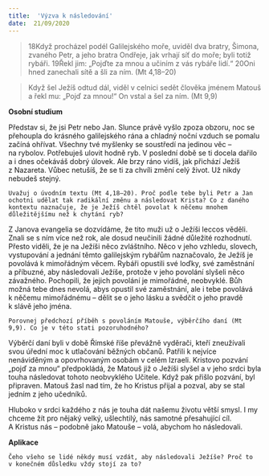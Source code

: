 ```yaml
---
title:  'Výzva k následování'
date:  21/09/2020
---
```


> <p></p>
> 18Když procházel podél Galilejského moře, uviděl dva bratry, Šimona, zvaného Petr, a jeho bratra Ondřeje, jak vrhají síť do moře; byli totiž rybáři. 19Řekl jim: „Pojďte za mnou a učiním z vás rybáře lidí.“ 20Oni hned zanechali sítě a šli za ním. (Mt 4,18–20)

> <p></p>
> Když šel Ježíš odtud dál, viděl v celnici sedět člověka jménem Matouš a řekl mu: „Pojď za mnou!“ On vstal a šel za ním. (Mt 9,9)

**Osobní studium**

Představ si, že jsi Petr nebo Jan. Slunce právě vyšlo zpoza obzoru, noc se přehoupla do krásného galilejského rána a chladný noční vzduch se pomalu začíná ohřívat. Všechny tvé myšlenky se soustředí na jedinou věc – na rybolov. Potřebuješ ulovit hodně ryb. V poslední době se ti docela dařilo a i dnes očekáváš dobrý úlovek. Ale brzy ráno vidíš, jak přichází Ježíš z Nazareta. Vůbec netušíš, že se ti za chvíli změní celý život. Už nikdy nebudeš stejný.

`Uvažuj o úvodním textu (Mt 4,18–20). Proč podle tebe byli Petr a Jan ochotni udělat tak radikální změnu a následovat Krista? Co z daného kontextu naznačuje, že je Ježíš chtěl povolat k něčemu mnohem důležitějšímu než k chytání ryb?`

Z Janova evangelia se dozvídáme, že tito muži už o Ježíši leccos věděli. Znali se s ním více než rok, ale dosud neučinili žádné důležité rozhodnutí. Přesto viděli, že je na Ježíši něco zvláštního. Něco v jeho vzhledu, slovech, vystupování a jednání těmto galilejským rybářům naznačovalo, že Ježíš je povolává k mimořádným věcem. Rybáři opustili své loďky, své zaměstnání a příbuzné, aby následovali Ježíše, protože v jeho povolání slyšeli něco závažného. Pochopili, že jejich povolání je mimořádné, neobvyklé. Bůh možná tebe dnes nevolá, abys opustil své zaměstnání, ale i tebe povolává k něčemu mimořádnému – dělit se o jeho lásku a svědčit o jeho pravdě k slávě jeho jména.

`Porovnej předchozí příběh s povoláním Matouše, výběrčího daní (Mt 9,9). Co je v této stati pozoruhodného?`

Výběrčí daní byli v době Římské říše převážně vyděrači, kteří zneužívali svou úřední moc k utlačování běžných občanů. Patřili k nejvíce nenáviděným a opovrhovaným osobám v celém Izraeli. Kristovo pozvání „pojď za mnou“ předpokládá, že Matouš již o Ježíši slyšel a v jeho srdci byla touha následovat tohoto neobvyklého Učitele. Když pak přišlo pozvání, byl připraven. Matouš žasl nad tím, že ho Kristus přijal a pozval, aby se stal jedním z jeho učedníků.

Hluboko v srdci každého z nás je touha dát našemu životu větší smysl. I my chceme žít pro nějaký velký, ušlechtilý, nás samotné přesahující cíl. A Kristus nás – podobně jako Matouše – volá, abychom ho následovali.

**Aplikace**

`Čeho všeho se lidé někdy musí vzdát, aby následovali Ježíše? Proč to v konečném důsledku vždy stojí za to?`